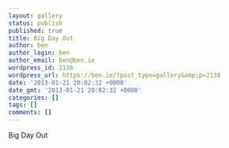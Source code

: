 ```yaml
---
layout: gallery
status: publish
published: true
title: Big Day Out
author: ben
author_login: ben
author_email: ben@ben.ie
wordpress_id: 2138
wordpress_url: https://ben.ie/?post_type=gallery&amp;p=2138
date: '2013-01-21 20:02:32 +0000'
date_gmt: '2013-01-21 20:02:32 +0000'
categories: []
tags: []
comments: []
---
```

<p>Big Day Out</p>
